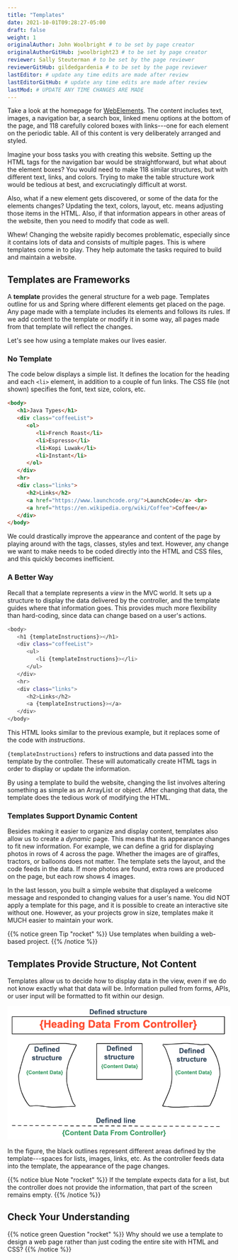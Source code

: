 ```yaml
---
title: "Templates"
date: 2021-10-01T09:28:27-05:00
draft: false
weight: 1
originalAuthor: John Woolbright # to be set by page creator
originalAuthorGitHub: jwoolbright23 # to be set by page creator
reviewer: Sally Steuterman # to be set by the page reviewer
reviewerGitHub: gildedgardenia # to be set by the page reviewer
lastEditor: # update any time edits are made after review
lastEditorGitHub: # update any time edits are made after review
lastMod: # UPDATE ANY TIME CHANGES ARE MADE
---
```


Take a look at the homepage for [WebElements](https://www.webelements.com/).
The content includes text, images, a navigation bar, a search box, linked menu
options at the bottom of the page, and 118 carefully colored boxes with
links---one for each element on the periodic table. All of this content is
very deliberately arranged and styled.

Imagine your boss tasks you with creating this website. Setting up the
HTML tags for the navigation bar would be straightforward, but what about the
element boxes? You would need to make 118 similar structures, but with
different text, links, and colors. Trying to make the table structure work
would be tedious at best, and excruciatingly difficult at worst.

Also, what if a new element gets discovered, or some of the data for the
elements changes? Updating the text, colors, layout, etc. means adjusting those
items in the HTML. Also, if that information appears in other areas of the
website, then you need to modify that code as well.

Whew! Changing the website rapidly becomes problematic, especially since it
contains lots of data and consists of multiple pages. This is where templates
come in to play. They help automate the tasks required to build and maintain a
website.

## Templates are Frameworks

A **template** provides the general structure for a web page. Templates outline
for us and Spring where different elements get placed on the page. Any page
made with a template includes its elements and follows its rules. If we add
content to the template or modify it in some way, all pages made from that
template will reflect the changes.

Let's see how using a template makes our lives easier.

### No Template

The code below displays a simple list. It defines the location for the heading
and each `<li>` element, in addition to a couple of fun links. The CSS file
(not shown) specifies the font, text size, colors, etc.

```html
<body>
   <h1>Java Types</h1>
   <div class="coffeeList">
      <ol>
         <li>French Roast</li>
         <li>Espresso</li>
         <li>Kopi Luwak</li>
         <li>Instant</li>
      </ol>
   </div>
   <hr>
   <div class="links">
      <h2>Links</h2>
      <a href="https://www.launchcode.org/">LaunchCode</a> <br>
      <a href="https://en.wikipedia.org/wiki/Coffee">Coffee</a>
   </div>
</body>
```

We could drastically improve the appearance and content of the page by playing
around with the tags, classes, styles and text. However, any change we want to
make needs to be coded directly into the HTML and CSS files, and this quickly
becomes inefficient.

### A Better Way

Recall that a template represents a *view* in the MVC world. It sets up a
structure to display the data delivered by the controller, and the template
guides where that information goes. This provides much more flexibility than
hard-coding, since data can change based on a user's actions.

```bash
<body>
   <h1 {templateInstructions}></h1>
   <div class="coffeeList">
      <ul>
         <li {templateInstructions}></li>
      </ul>
   </div>
   <hr>
   <div class="links">
      <h2>Links</h2>
      <a {templateInstructions}></a>
   </div>
</body>
```

This HTML looks similar to the previous example, but it replaces some of the
code with *instructions*.

``{templateInstructions}`` refers to instructions and data passed into the
template by the controller. These will automatically create HTML tags in order
to display or update the information.

By using a template to build the website, changing the list involves altering
something as simple as an ArrayList or object. After changing that data, the
template does the tedious work of modifying the HTML.

### Templates Support Dynamic Content

Besides making it easier to organize and display content, templates also allow
us to create a *dynamic* page. This means that its appearance changes to fit
new information. For example, we can define a grid for displaying photos in
rows of 4 across the page. Whether the images are of giraffes, tractors, or
balloons does not matter. The template sets the layout, and the code feeds in
the data. If more photos are found, extra rows are produced on the page, but
each row shows 4 images.

In the last lesson, you built a simple website that displayed a welcome message
and responded to changing values for a user's name. You did NOT apply a
template for this page, and it is possible to create an interactive site
without one. However, as your projects grow in size, templates make it MUCH
easier to maintain your work.

{{% notice green Tip "rocket" %}}
Use templates when building a web-based project.
{{% /notice %}}

## Templates Provide Structure, Not Content

Templates allow us to decide how to display data in the view, even if we do
not know exactly what that data will be. Information pulled from forms,
APIs, or user input will be formatted to fit within our design.

![Templates define where data gets displayed on a webpage.](pictures/ThymeleafTemplateDiagram.png?classes=border)

In the figure, the black outlines represent different areas defined by the
template---spaces for lists, images, links, etc. As the controller feeds data
into the template, the appearance of the page changes.

{{% notice blue Note "rocket" %}}
If the template expects data for a list, but the controller does not provide
   the information, that part of the screen remains empty.
{{% /notice %}}

## Check Your Understanding

{{% notice green Question "rocket" %}}
Why should we use a template to design a web page rather than just coding the entire site with HTML and CSS?
{{% /notice %}}